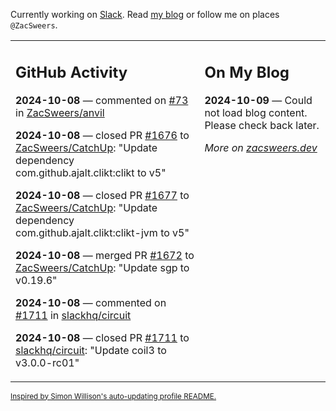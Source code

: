 Currently working on [Slack](https://slack.com/). Read [my blog](https://zacsweers.dev/) or follow me on places `@ZacSweers`.

<table><tr><td valign="top" width="60%">

## GitHub Activity
<!-- githubActivity starts -->
**2024-10-08** — commented on [#73](https://github.com/ZacSweers/anvil/pull/73#issuecomment-2400689592) in [ZacSweers/anvil](https://github.com/ZacSweers/anvil)

**2024-10-08** — closed PR [#1676](https://github.com/ZacSweers/CatchUp/pull/1676) to [ZacSweers/CatchUp](https://github.com/ZacSweers/CatchUp): "Update dependency com.github.ajalt.clikt:clikt to v5"

**2024-10-08** — closed PR [#1677](https://github.com/ZacSweers/CatchUp/pull/1677) to [ZacSweers/CatchUp](https://github.com/ZacSweers/CatchUp): "Update dependency com.github.ajalt.clikt:clikt-jvm to v5"

**2024-10-08** — merged PR [#1672](https://github.com/ZacSweers/CatchUp/pull/1672) to [ZacSweers/CatchUp](https://github.com/ZacSweers/CatchUp): "Update sgp to v0.19.6"

**2024-10-08** — commented on [#1711](https://github.com/slackhq/circuit/pull/1711#issuecomment-2400614983) in [slackhq/circuit](https://github.com/slackhq/circuit)

**2024-10-08** — closed PR [#1711](https://github.com/slackhq/circuit/pull/1711) to [slackhq/circuit](https://github.com/slackhq/circuit): "Update coil3 to v3.0.0-rc01"
<!-- githubActivity ends -->
</td><td valign="top" width="40%">

## On My Blog
<!-- blog starts -->
**2024-10-09** — Could not load blog content. Please check back later.
<!-- blog ends -->
_More on [zacsweers.dev](https://zacsweers.dev/)_
</td></tr></table>

<sub><a href="https://simonwillison.net/2020/Jul/10/self-updating-profile-readme/">Inspired by Simon Willison's auto-updating profile README.</a></sub>